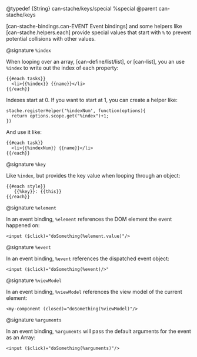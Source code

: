 @typedef {String} can-stache/keys/special %special
@parent can-stache/keys

[can-stache-bindings.can-EVENT Event bindings] and some helpers like [can-stache.helpers.each]
provide special values that start with `%` to prevent potential collisions with
other values.  

@signature `%index`

When looping over an array, [can-define/list/list], or [can-list], you an use `%index` to write out the index of each property:

    {{#each tasks}}
      <li>{{%index}} {{name}}</li>
    {{/each}}

Indexes start at 0.  If you want to start at 1, you can create a helper like:

    stache.registerHelper('%indexNum', function(options){
      return options.scope.get("%index")+1;
    })

And use it like:

    {{#each task}}
      <li>{{%indexNum}} {{name}}</li>
    {{/each}}

@signature `%key`

Like `%index`, but provides the key value when looping through an object:

```
{{#each style}}
   {{%key}}: {{this}}
{{/each}}
```


@signature `%element`

In an event binding, `%element` references the DOM element the event happened on:

```
<input ($click)="doSomething(%element.value)"/>
```

@signature `%event`

In an event binding, `%event` references the dispatched event object:

```
<input ($click)="doSomething(%event)/>"
```

@signature `%viewModel`

In an event binding, `%viewModel` references the view model of the current element:

```
<my-component (closed)="doSomething(%viewModel)"/>
```

@signature `%arguments`

In an event binding, `%arguments` will pass the default arguments for the event as an Array:

```
<input ($click)="doSomething(%arguments)"/>
```
